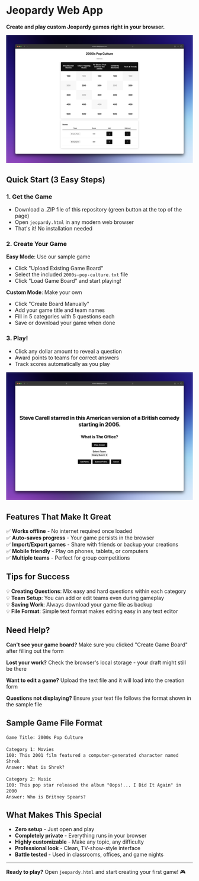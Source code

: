 # Jeopardy Web App

**Create and play custom Jeopardy games right in your browser.**

![Game in Action](screenshots/game-board-gameplay.png)

## Quick Start (3 Easy Steps)

### 1. Get the Game
- Download a .ZIP file of this repository (green button at the top of the page)
- Open `jeopardy.html` in any modern web browser
- That's it! No installation needed

### 2. Create Your Game
**Easy Mode**: Use our sample game
- Click "Upload Existing Game Board"
- Select the included `2000s-pop-culture.txt` file
- Click "Load Game Board" and start playing!

**Custom Mode**: Make your own
- Click "Create Board Manually"
- Add your game title and team names
- Fill in 5 categories with 5 questions each
- Save or download your game when done

### 3. Play!
- Click any dollar amount to reveal a question
- Award points to teams for correct answers
- Track scores automatically as you play

![Question Screen](screenshots/game-board-question-modal.png)

## Features That Make It Great

✅ **Works offline** - No internet required once loaded  
✅ **Auto-saves progress** - Your game persists in the browser  
✅ **Import/Export games** - Share with friends or backup your creations  
✅ **Mobile friendly** - Play on phones, tablets, or computers  
✅ **Multiple teams** - Perfect for group competitions  

## Tips for Success

💡 **Creating Questions**: Mix easy and hard questions within each category  
💡 **Team Setup**: You can add or edit teams even during gameplay  
💡 **Saving Work**: Always download your game file as backup  
💡 **File Format**: Simple text format makes editing easy in any text editor  

## Need Help?

**Can't see your game board?** Make sure you clicked "Create Game Board" after filling out the form

**Lost your work?** Check the browser's local storage - your draft might still be there

**Want to edit a game?** Upload the text file and it will load into the creation form

**Questions not displaying?** Ensure your text file follows the format shown in the sample file

## Sample Game File Format

```
Game Title: 2000s Pop Culture

Category 1: Movies
100: This 2001 film featured a computer-generated character named Shrek
Answer: What is Shrek?

Category 2: Music
100: This pop star released the album "Oops!... I Did It Again" in 2000
Answer: Who is Britney Spears?
```

## What Makes This Special

- **Zero setup** - Just open and play
- **Completely private** - Everything runs in your browser
- **Highly customizable** - Make any topic, any difficulty
- **Professional look** - Clean, TV-show-style interface
- **Battle tested** - Used in classrooms, offices, and game nights

---

**Ready to play?** Open `jeopardy.html` and start creating your first game! 🎮
